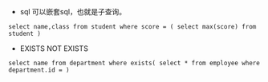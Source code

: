 - sql 可以嵌套sql，也就是子查询。

```
select name,class from student where score = ( select max(score) from student )

```

- EXISTS NOT EXISTS

```
select name from department where exists( select * from employee where department.id = )


```
